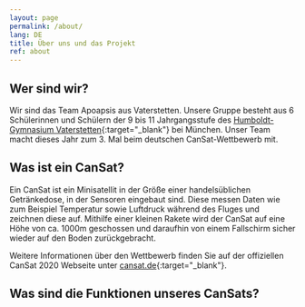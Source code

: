```yaml
---
layout: page
permalink: /about/
lang: DE
title: Über uns und das Projekt
ref: about
---
```


## Wer sind wir?
Wir sind das Team Apoapsis aus Vaterstetten. Unsere Gruppe besteht aus 6 Schülerinnen und Schülern der 9 bis 11 Jahrgangsstufe des [Humboldt-Gymnasium Vaterstetten](http://www.humboldt-gym.de/){:target="_blank"} bei München. Unser Team macht dieses Jahr zum 3. Mal beim deutschen CanSat-Wettbewerb mit.


## Was ist ein CanSat?
Ein CanSat ist ein Minisatellit in der Größe einer handelsüblichen Getränkedose, in der Sensoren eingebaut sind. Diese messen Daten wie zum Beispiel Temperatur sowie Luftdruck während des Fluges und zeichnen diese auf. Mithilfe einer kleinen Rakete wird der CanSat auf eine Höhe von ca. 1000m geschossen und daraufhin von einem Fallschirm sicher wieder auf den Boden zurückgebracht.

Weitere Informationen über den Wettbewerb finden Sie auf der offiziellen CanSat 2020 Webseite unter [cansat.de](https://cansat.de){:target="_blank"}.


## Was sind die Funktionen unseres CanSats?

